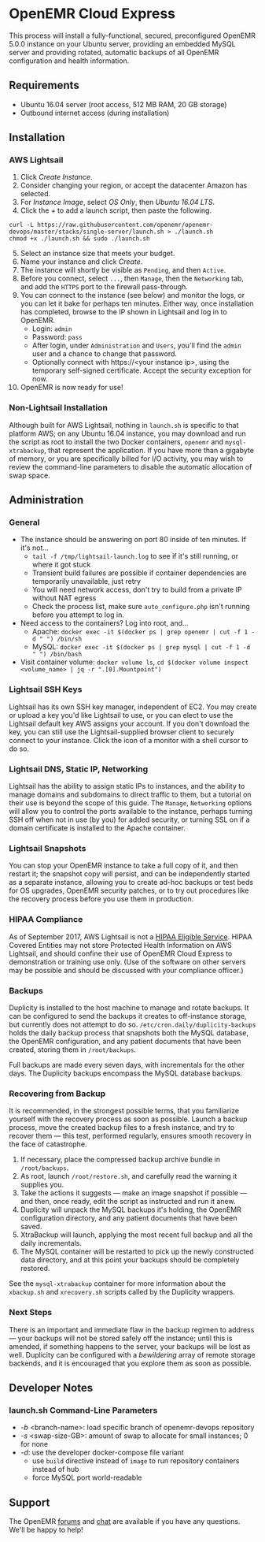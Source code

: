 # OpenEMR Cloud Express

This process will install a fully-functional, secured, preconfigured OpenEMR 5.0.0 instance on your Ubuntu server, providing an embedded MySQL server and providing rotated, automatic backups of all OpenEMR configuration and health information.

## Requirements

* Ubuntu 16.04 server (root access, 512 MB RAM, 20 GB storage)
* Outbound internet access (during installation)

## Installation

### AWS Lightsail

1. Click *Create Instance*.
2. Consider changing your region, or accept the datacenter Amazon has selected.
3. For *Instance Image*, select *OS Only*, then *Ubuntu 16.04 LTS*.
4. Click the *+* to add a launch script, then paste the following.
```
curl -L https://raw.githubusercontent.com/openemr/openemr-devops/master/stacks/single-server/launch.sh > ./launch.sh
chmod +x ./launch.sh && sudo ./launch.sh
```
5. Select an instance size that meets your budget.
6. Name your instance and click *Create*.
7. The instance will shortly be visible as `Pending`, and then `Active`.
8. Before you connect, select `...`, then `Manage`, then the `Networking` tab, and add the `HTTPS` port to the firewall pass-through.
9. You can connect to the instance (see below) and monitor the logs, or you can let it bake for perhaps ten minutes. Either way, once installation has completed, browse to the IP shown in Lightsail and log in to OpenEMR.
   * Login: `admin`
   * Password: `pass`
   * After login, under `Administration` and `Users`, you'll find the `admin` user and a chance to change that password.   
   * Optionally connect with https://&lt;your instance ip&gt;, using the temporary self-signed certificate. Accept the security exception for now.
10. OpenEMR is now ready for use!

### Non-Lightsail Installation

Although built for AWS Lightsail, nothing in `launch.sh` is specific to that platform AWS; on any Ubuntu 16.04 instance, you may download and run the script as root to install the two Docker containers, `openemr` and `mysql-xtrabackup`, that represent the application. If you have more than a gigabyte of memory, or you are specifically billed for I/O activity, you may wish to review the command-line parameters to disable the automatic allocation of swap space.

## Administration

### General

* The instance should be answering on port 80 inside of ten minutes. If it's not...
  * `tail -f /tmp/lightsail-launch.log` to see if it's still running, or where it got stuck
  * Transient build failures are possible if container dependencies are temporarily unavailable, just retry
  * You will need network access, don't try to build from a private IP without NAT egress
  * Check the process list, make sure `auto_configure.php` isn't running before you attempt to log in.
* Need access to the containers? Log into root, and...
  * Apache: `docker exec -it $(docker ps | grep openemr | cut -f 1 -d " ") /bin/sh`
  * MySQL: `docker exec -it $(docker ps | grep mysql | cut -f 1 -d " ") /bin/bash`
* Visit container volume: `docker volume ls`, `cd $(docker volume inspect <volume_name> | jq -r ".[0].Mountpoint")`

### Lightsail SSH Keys

Lightsail has its own SSH key manager, independent of EC2. You may create or upload a key you'd like Lightsail to use, or you can elect to use the Lightsail default key AWS assigns your account. If you don't download the key, you can still use the Lightsail-supplied browser client to securely connect to your instance. Click the icon of a monitor with a shell cursor to do so.

### Lightsail DNS, Static IP, Networking

Lightsail has the ability to assign static IPs to instances, and the ability to manage domains and subdomains to direct traffic to them, but a tutorial on their use is beyond the scope of this guide. The `Manage`, `Networking` options will allow you to control the ports available to the instance, perhaps turning SSH off when not in use (by you) for added security, or turning SSL on if a domain certificate is installed to the Apache container.

### Lightsail Snapshots

You can stop your OpenEMR instance to take a full copy of it, and then restart it; the snapshot copy will persist, and can be independently started as a separate instance, allowing you to create ad-hoc backups or test beds for OS upgrades, OpenEMR security patches, or to try out procedures like the recovery process before you use them in production.

### HIPAA Compliance

As of September 2017, AWS Lightsail is not a [HIPAA Eligible Service](https://aws.amazon.com/compliance/hipaa-eligible-services-reference/). HIPAA Covered Entities may not store Protected Health Information on AWS Lightsail, and should confine their use of OpenEMR Cloud Express to demonstration or training use only. (Use of the software on other servers may be possible and should be discussed with your compliance officer.)

### Backups

Duplicity is installed to the host machine to manage and rotate backups. It can be configured to send the backups it creates to off-instance storage, but currently does not attempt to do so. `/etc/cron.daily/duplicity-backups` holds the daily backup process that snapshots both the MySQL database, the OpenEMR configuration, and any patient documents that have been created, storing them in `/root/backups`.

Full backups are made every seven days, with incrementals for the other days. The Duplicity backups encompass the MySQL database backups.

### Recovering from Backup

It is recommended, in the strongest possible terms, that you familiarize yourself with the recovery process as soon as possible. Launch a backup process, move the created backup files to a fresh instance, and try to recover them &mdash; this test, performed regularly, ensures smooth recovery in the face of catastrophe.

1. If necessary, place the compressed backup archive bundle in `/root/backups`.
2. As root, launch `/root/restore.sh`, and carefully read the warning it supplies you.
3. Take the actions it suggests &mdash; make an image snapshot if possible &mdash; and then, once ready, edit the script as instructed and run it anew.
4. Duplicity will unpack the MySQL backups it's holding, the OpenEMR configuration directory, and any patient documents that have been saved.
5. XtraBackup will launch, applying the most recent full backup and all the daily incrementals.
6. The MySQL container will be restarted to pick up the newly constructed data directory, and at this point your backups should be completely restored.

See the `mysql-xtrabackup` container for more information about the `xbackup.sh` and `xrecovery.sh` scripts called by the Duplicity wrappers.

### Next Steps

There is an important and immediate flaw in the backup regimen to address &mdash; your backups will not be stored safely off the instance; until this is amended, if something happens to the server, your backups will be lost as well. Duplicity can be configured with a *bewildering* array of remote storage backends, and it is encouraged that you explore them as soon as possible.

## Developer Notes

### launch.sh Command-Line Parameters

* *-b* &lt;branch-name&gt;: load specific branch of openemr-devops repository
* *-s* &lt;swap-size-GB&gt;: amount of swap to allocate for small instances; 0 for none
* *-d*: use the developer docker-compose file variant
  * use `build` directive instead of `image` to run repository containers instead of hub
  * force MySQL port world-readable

## Support

The OpenEMR [forums](https://community.open-emr.org/) and [chat](https://chat.open-emr.org/) are available if you have any questions. We'll be happy to help!
